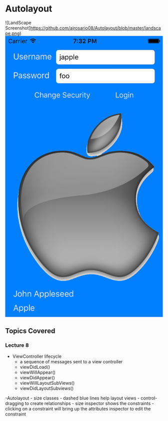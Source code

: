 # Autolayout

![LandScape Screenshot]https://github.com/ajrosario08/Autolayout/blob/master/landscape.png)
![Portrait Screenshot](https://github.com/ajrosario08/Autolayout/blob/master/portrait.png)

## Topics Covered

### Lecture 8

- ViewController lifecycle 
  - a sequence of messages sent to a view controller 
  - viewDidLoad()
  - viewWillAppear()
  - viewDidAppear()
  - viewWillLayoutSubViews()
  - viewDidLayoutSubviews()

-Autolayout
	- size classes 
	- dashed blue lines help layout views
	- control-dragging to create relationships 
	- size inspector shows the constraints 
	- clicking on a constraint will bring up the attributes inspector to edit the constraint
